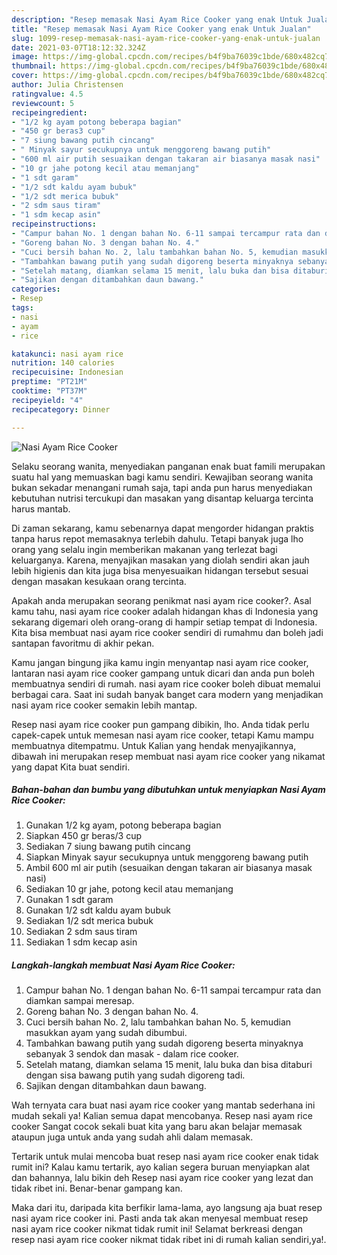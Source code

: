 ```yaml
---
description: "Resep memasak Nasi Ayam Rice Cooker yang enak Untuk Jualan"
title: "Resep memasak Nasi Ayam Rice Cooker yang enak Untuk Jualan"
slug: 1099-resep-memasak-nasi-ayam-rice-cooker-yang-enak-untuk-jualan
date: 2021-03-07T18:12:32.324Z
image: https://img-global.cpcdn.com/recipes/b4f9ba76039c1bde/680x482cq70/nasi-ayam-rice-cooker-foto-resep-utama.jpg
thumbnail: https://img-global.cpcdn.com/recipes/b4f9ba76039c1bde/680x482cq70/nasi-ayam-rice-cooker-foto-resep-utama.jpg
cover: https://img-global.cpcdn.com/recipes/b4f9ba76039c1bde/680x482cq70/nasi-ayam-rice-cooker-foto-resep-utama.jpg
author: Julia Christensen
ratingvalue: 4.5
reviewcount: 5
recipeingredient:
- "1/2 kg ayam potong beberapa bagian"
- "450 gr beras3 cup"
- "7 siung bawang putih cincang"
- " Minyak sayur secukupnya untuk menggoreng bawang putih"
- "600 ml air putih sesuaikan dengan takaran air biasanya masak nasi"
- "10 gr jahe potong kecil atau memanjang"
- "1 sdt garam"
- "1/2 sdt kaldu ayam bubuk"
- "1/2 sdt merica bubuk"
- "2 sdm saus tiram"
- "1 sdm kecap asin"
recipeinstructions:
- "Campur bahan No. 1 dengan bahan No. 6-11 sampai tercampur rata dan diamkan sampai meresap."
- "Goreng bahan No. 3 dengan bahan No. 4."
- "Cuci bersih bahan No. 2, lalu tambahkan bahan No. 5, kemudian masukkan ayam yang sudah dibumbui."
- "Tambahkan bawang putih yang sudah digoreng beserta minyaknya sebanyak 3 sendok dan masak dalam rice cooker."
- "Setelah matang, diamkan selama 15 menit, lalu buka dan bisa ditaburi dengan sisa bawang putih yang sudah digoreng tadi."
- "Sajikan dengan ditambahkan daun bawang."
categories:
- Resep
tags:
- nasi
- ayam
- rice

katakunci: nasi ayam rice 
nutrition: 140 calories
recipecuisine: Indonesian
preptime: "PT21M"
cooktime: "PT37M"
recipeyield: "4"
recipecategory: Dinner

---
```



![Nasi Ayam Rice Cooker](https://img-global.cpcdn.com/recipes/b4f9ba76039c1bde/680x482cq70/nasi-ayam-rice-cooker-foto-resep-utama.jpg)

Selaku seorang wanita, menyediakan panganan enak buat famili merupakan suatu hal yang memuaskan bagi kamu sendiri. Kewajiban seorang  wanita bukan sekadar menangani rumah saja, tapi anda pun harus menyediakan kebutuhan nutrisi tercukupi dan masakan yang disantap keluarga tercinta harus mantab.

Di zaman  sekarang, kamu sebenarnya dapat mengorder hidangan praktis tanpa harus repot memasaknya terlebih dahulu. Tetapi banyak juga lho orang yang selalu ingin memberikan makanan yang terlezat bagi keluarganya. Karena, menyajikan masakan yang diolah sendiri akan jauh lebih higienis dan kita juga bisa menyesuaikan hidangan tersebut sesuai dengan masakan kesukaan orang tercinta. 



Apakah anda merupakan seorang penikmat nasi ayam rice cooker?. Asal kamu tahu, nasi ayam rice cooker adalah hidangan khas di Indonesia yang sekarang digemari oleh orang-orang di hampir setiap tempat di Indonesia. Kita bisa membuat nasi ayam rice cooker sendiri di rumahmu dan boleh jadi santapan favoritmu di akhir pekan.

Kamu jangan bingung jika kamu ingin menyantap nasi ayam rice cooker, lantaran nasi ayam rice cooker gampang untuk dicari dan anda pun boleh membuatnya sendiri di rumah. nasi ayam rice cooker boleh dibuat memalui berbagai cara. Saat ini sudah banyak banget cara modern yang menjadikan nasi ayam rice cooker semakin lebih mantap.

Resep nasi ayam rice cooker pun gampang dibikin, lho. Anda tidak perlu capek-capek untuk memesan nasi ayam rice cooker, tetapi Kamu mampu membuatnya ditempatmu. Untuk Kalian yang hendak menyajikannya, dibawah ini merupakan resep membuat nasi ayam rice cooker yang nikamat yang dapat Kita buat sendiri.

<!--inarticleads1-->

##### Bahan-bahan dan bumbu yang dibutuhkan untuk menyiapkan Nasi Ayam Rice Cooker:

1. Gunakan 1/2 kg ayam, potong beberapa bagian
1. Siapkan 450 gr beras/3 cup
1. Sediakan 7 siung bawang putih cincang
1. Siapkan  Minyak sayur secukupnya untuk menggoreng bawang putih
1. Ambil 600 ml air putih (sesuaikan dengan takaran air biasanya masak nasi)
1. Sediakan 10 gr jahe, potong kecil atau memanjang
1. Gunakan 1 sdt garam
1. Gunakan 1/2 sdt kaldu ayam bubuk
1. Sediakan 1/2 sdt merica bubuk
1. Sediakan 2 sdm saus tiram
1. Sediakan 1 sdm kecap asin




<!--inarticleads2-->

##### Langkah-langkah membuat Nasi Ayam Rice Cooker:

1. Campur bahan No. 1 dengan bahan No. 6-11 sampai tercampur rata dan diamkan sampai meresap.
1. Goreng bahan No. 3 dengan bahan No. 4.
1. Cuci bersih bahan No. 2, lalu tambahkan bahan No. 5, kemudian masukkan ayam yang sudah dibumbui.
1. Tambahkan bawang putih yang sudah digoreng beserta minyaknya sebanyak 3 sendok dan masak - dalam rice cooker.
1. Setelah matang, diamkan selama 15 menit, lalu buka dan bisa ditaburi dengan sisa bawang putih yang sudah digoreng tadi.
1. Sajikan dengan ditambahkan daun bawang.




Wah ternyata cara buat nasi ayam rice cooker yang mantab sederhana ini mudah sekali ya! Kalian semua dapat mencobanya. Resep nasi ayam rice cooker Sangat cocok sekali buat kita yang baru akan belajar memasak ataupun juga untuk anda yang sudah ahli dalam memasak.

Tertarik untuk mulai mencoba buat resep nasi ayam rice cooker enak tidak rumit ini? Kalau kamu tertarik, ayo kalian segera buruan menyiapkan alat dan bahannya, lalu bikin deh Resep nasi ayam rice cooker yang lezat dan tidak ribet ini. Benar-benar gampang kan. 

Maka dari itu, daripada kita berfikir lama-lama, ayo langsung aja buat resep nasi ayam rice cooker ini. Pasti anda tak akan menyesal membuat resep nasi ayam rice cooker nikmat tidak rumit ini! Selamat berkreasi dengan resep nasi ayam rice cooker nikmat tidak ribet ini di rumah kalian sendiri,ya!.

